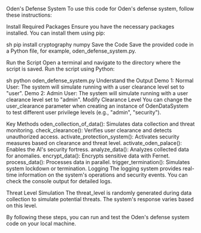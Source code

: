 Oden's Defense System
To use this code for Oden's defense system, follow these instructions:

Install Required Packages
Ensure you have the necessary packages installed. You can install them using pip:

sh
pip install cryptography numpy
Save the Code
Save the provided code in a Python file, for example, oden_defense_system.py.

Run the Script
Open a terminal and navigate to the directory where the script is saved. Run the script using Python:

sh
python oden_defense_system.py
Understand the Output
Demo 1: Normal User: The system will simulate running with a user clearance level set to "user".
Demo 2: Admin User: The system will simulate running with a user clearance level set to "admin".
Modify Clearance Level
You can change the user_clearance parameter when creating an instance of OdenDataSystem to test different user privilege levels (e.g., "admin", "security").

Key Methods
oden_collection_of_data(): Simulates data collection and threat monitoring.
check_clearance(): Verifies user clearance and detects unauthorized access.
activate_protection_system(): Activates security measures based on clearance and threat level.
activate_oden_palace(): Enables the AI's security fortress.
analyze_data(): Analyzes collected data for anomalies.
encrypt_data(): Encrypts sensitive data with Fernet.
process_data(): Processes data in parallel.
trigger_termination(): Simulates system lockdown or termination.
Logging
The logging system provides real-time information on the system's operations and security events. You can check the console output for detailed logs.

Threat Level Simulation
The threat_level is randomly generated during data collection to simulate potential threats. The system's response varies based on this level.

By following these steps, you can run and test the Oden's defense system code on your local machine.

